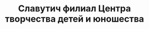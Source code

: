 ---
title: Славутич филиал Центра творчества детей и юношества
address: '69095, г. Запорожье, пр.Соборный (пр.Ленина), 112-а'
phone:
  - (0612) 63-90-50
  - (0612) 62-33-62
url: ''
about: ''
searchTitle: 'Славутич, 69095, г. Запорожье, пр.Соборный, 112-а'
tags:
  - Художественные школы
geometry:
  location:
    lat: 47.862232
    lng: 35.097357
  viewport:
    northeast:
      lat: 47.8634696802915
      lng: 35.09857603029149
    southwest:
      lat: 47.8607717197085
      lng: 35.0958780697085
place_id: ChIJz6-sOc9m3EARq82Vd2bdW6M

---
